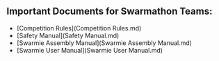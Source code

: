 ## Important Documents for Swarmathon Teams:
- [Competition Rules](Competition Rules.md)
- [Safety Manual](Safety Manual.md)
- [Swarmie Assembly Manual](Swarmie Assembly Manual.md)
- [Swarmie User Manual](Swarmie User Manual.md)
